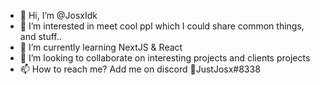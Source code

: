 - 👋 Hi, I’m @JosxIdk
- 👀 I’m interested in meet cool ppl which I could share common things, and stuff..
- 🌱 I’m currently learning NextJS & React
- 💞️ I’m looking to collaborate on interesting projects and clients projects
- 📫 How to reach me? Add me on discord 🎄JustJosx#8338

<!---
JosxIdk/JosxIdk is a ✨ special ✨ repository because its `README.md` (this file) appears on your GitHub profile.
You can click the Preview link to take a look at your changes.
--->
